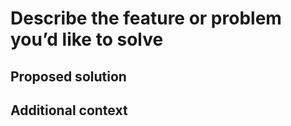 # Describe the feature or problem you’d like to solve

<!-- A clear and concise description of what the feature or problem is solving. -->

## Proposed solution

<!-- A clear and concise description of the feature you would like to add, and how it solves the problem. -->

## Additional context

<!-- Add any other context or screenshots about the feature request here. -->